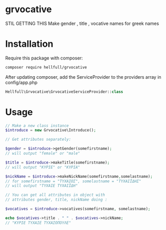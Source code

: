# grvocative
STIL GETTING THIS
Make gender , title , vocative names for greek names

# Installation

Require this package with composer:

```bash
composer require hellfull/grvocative
```
After updating composer, add the ServiceProvider to the providers array in config/app.php
```php
Hellfull\Grvocative\GrvocativeServiceProvider::class
```

# Usage
```php
// Make a new class instance
$introduce = new Grvocative\Introduce();

// Get attributes separately:

$gender = $introduce->getGender(somefirstname);
// will output "female" or "male"

$title = $introduce->makeTitle(somefirstname);
// will output "ΚΥΡΙΕ" or "ΚΥΡΙΑ"

$nickName = $introduce->makeNickName(somefirstname,somelastname);
// for somefirstname = "ΤΥΧΑΙΟΣ", somelastname = "ΤΥΧΑΙΪΔΗΣ"  
// will output "TYXAIE ΤΥΧΑΙΪΔΗ"

// You can get all attributes in object with
// attributes gender, title, nickName doing :

$vocatives = $introduce->vocatives(somefirstname, somelastname);

echo $vocatives->title . " " . $vocatives->nickName;
// "ΚΥΡΙΕ ΤΥΧΑΙΕ ΤΥΧΑΙΟΠΟΥΛΕ"
```
